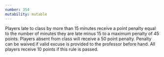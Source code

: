 ```yaml
---
number: 354
mutability: mutable
---
```


Players late to class by more than 15 minutes receive a point penalty equal to the number of minutes they are late minus 15 to a maximum penalty of 45 points. Players absent from class will receive a 50 point penalty. Penalty can be waived if valid excuse is provided to the professor before hand. All players receive 10 points if this rule is passed.
